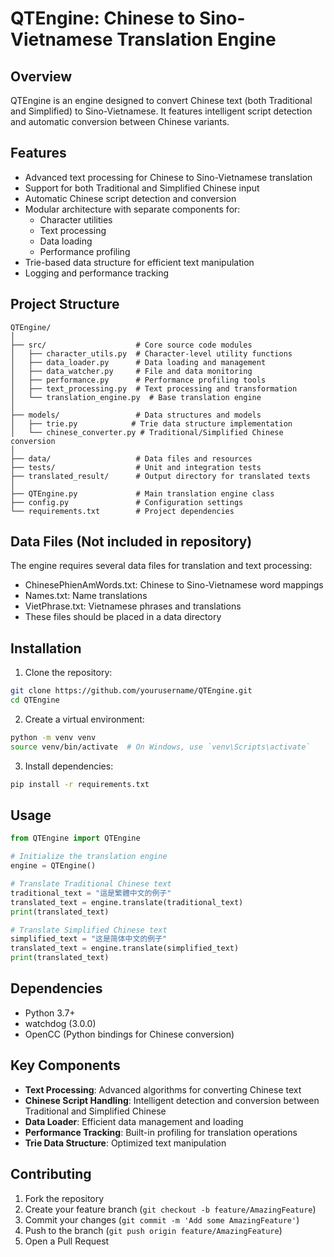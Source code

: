# QTEngine: Chinese to Sino-Vietnamese Translation Engine

## Overview
QTEngine is an engine designed to convert Chinese text (both Traditional and Simplified) to Sino-Vietnamese. It features intelligent script detection and automatic conversion between Chinese variants.

## Features
- Advanced text processing for Chinese to Sino-Vietnamese translation
- Support for both Traditional and Simplified Chinese input
- Automatic Chinese script detection and conversion
- Modular architecture with separate components for:
  - Character utilities
  - Text processing
  - Data loading
  - Performance profiling
- Trie-based data structure for efficient text manipulation
- Logging and performance tracking

## Project Structure
```
QTEngine/
│
├── src/                    # Core source code modules
│   ├── character_utils.py  # Character-level utility functions
│   ├── data_loader.py      # Data loading and management
│   ├── data_watcher.py     # File and data monitoring
│   ├── performance.py      # Performance profiling tools
│   ├── text_processing.py  # Text processing and transformation
│   └── translation_engine.py  # Base translation engine
│
├── models/                 # Data structures and models
│   ├── trie.py            # Trie data structure implementation
│   └── chinese_converter.py # Traditional/Simplified Chinese conversion
│
├── data/                   # Data files and resources
├── tests/                  # Unit and integration tests
├── translated_result/      # Output directory for translated texts
│
├── QTEngine.py             # Main translation engine class
├── config.py               # Configuration settings
└── requirements.txt        # Project dependencies
```

## Data Files (Not included in repository)
The engine requires several data files for translation and text processing:

- ChinesePhienAmWords.txt: Chinese to Sino-Vietnamese word mappings
- Names.txt: Name translations
- VietPhrase.txt: Vietnamese phrases and translations
- These files should be placed in a data directory 

## Installation

1. Clone the repository:
```bash
git clone https://github.com/yourusername/QTEngine.git
cd QTEngine
```

2. Create a virtual environment:
```bash
python -m venv venv
source venv/bin/activate  # On Windows, use `venv\Scripts\activate`
```

3. Install dependencies:
```bash
pip install -r requirements.txt
```

## Usage
```python
from QTEngine import QTEngine

# Initialize the translation engine
engine = QTEngine()

# Translate Traditional Chinese text
traditional_text = "這是繁體中文的例子"
translated_text = engine.translate(traditional_text)
print(translated_text)

# Translate Simplified Chinese text
simplified_text = "这是简体中文的例子"
translated_text = engine.translate(simplified_text)
print(translated_text)
```

## Dependencies
- Python 3.7+
- watchdog (3.0.0)
- OpenCC (Python bindings for Chinese conversion)

## Key Components
- **Text Processing**: Advanced algorithms for converting Chinese text
- **Chinese Script Handling**: Intelligent detection and conversion between Traditional and Simplified Chinese
- **Data Loader**: Efficient data management and loading
- **Performance Tracking**: Built-in profiling for translation operations
- **Trie Data Structure**: Optimized text manipulation

## Contributing
1. Fork the repository
2. Create your feature branch (`git checkout -b feature/AmazingFeature`)
3. Commit your changes (`git commit -m 'Add some AmazingFeature'`)
4. Push to the branch (`git push origin feature/AmazingFeature`)
5. Open a Pull Request
